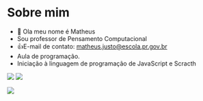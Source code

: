 # Sobre mim 
- 👋 Ola meu nome é Matheus 
- Sou professor de Pensamento Computacional 
- 👍E-mail de contato: matheus.justo@escola.pr.gov.br
-  Aula de programação. 
-  Iniciação à linguagem de programação de JavaScript e Scracth

 ![](https://img.shields.io/badge/Scratch-4D97FF?style=for-the-badge&logo=Scratch&logoColor=white)
 ![](https://img.shields.io/badge/JavaScript-323330?style=for-the-badge&logo=javascript&logoColor=F7DF1E)

 ![](https://media.tenor.com/1mwdqr51emcAAAAC/test-typing.gif)

<!---
20profmatheus/20profmatheus is a ✨ special ✨ repository because its `README.md` (this file) appears on your GitHub profile.
You can click the Preview link to take a look at your changes.
--->
